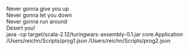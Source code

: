Never gonna give you up  
Never gonna let you down  
Never gonna run around  
Desert you!  
java -cp target/scala-2.12/turingwars-assembly-0.1.jar core.Application /Users/reichn/Scripts/prog1.json /Users/reichn/Scripts/prog2.json
